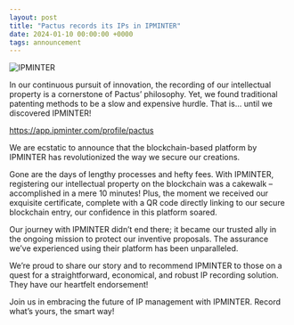 ```yaml
---
layout: post
title: "Pactus records its IPs in IPMINTER"
date: 2024-01-10 00:00:00 +0000
tags: announcement
---
```


![IPMINTER](/blog/images/pactus-records-proposal-ipminter.png)

In our continuous pursuit of innovation, the recording of our intellectual property is a 
cornerstone of Pactus’ philosophy. Yet, we found traditional patenting methods to be a 
slow and expensive hurdle. That is… until we discovered IPMINTER!

https://app.ipminter.com/profile/pactus

We are ecstatic to announce that the blockchain-based platform by IPMINTER has 
revolutionized the way we secure our creations.

Gone are the days of lengthy processes and hefty fees. With IPMINTER, registering our 
intellectual property on the blockchain was a cakewalk – accomplished in a mere 10 minutes! 
Plus, the moment we received our exquisite certificate, complete with a QR code directly linking 
to our secure blockchain entry, our confidence in this platform soared. 

Our journey with IPMINTER didn’t end there; it became our trusted ally in the ongoing mission 
to protect our inventive proposals. The assurance we’ve experienced using their platform has 
been unparalleled. 

We’re proud to share our story and to recommend IPMINTER to those on a quest for a straightforward,
 economical, and robust IP recording solution. They have our heartfelt endorsement!

Join us in embracing the future of IP management with IPMINTER. Record what’s yours, the smart way! 
